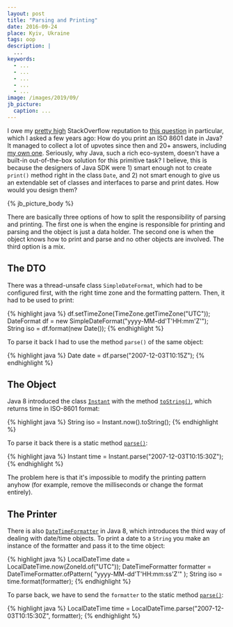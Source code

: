 ```yaml
---
layout: post
title: "Parsing and Printing"
date: 2016-09-24
place: Kyiv, Ukraine
tags: oop
description: |
  ...
keywords:
  - ...
  - ...
  - ...
  - ...
  - ...
image: /images/2019/09/
jb_picture:
  caption: ...
---
```


I owe my [pretty high](https://stackoverflow.com/users/187141/yegor256)
StackOverflow reputation to [this question](https://stackoverflow.com/questions/3914404)
in particular, which I asked a few years ago: How do you print an ISO 8601 date in Java?
It managed to collect a lot of upvotes since then and 20+ answers, including
[my own one](https://stackoverflow.com/a/14274358/187141). Seriously,
why Java, such a rich eco-system, doesn't have a built-in out-of-the-box
solution for this primitive task? I believe, this is because the designers
of Java SDK were 1) smart enough not to create `print()` method right in the
class `Date`, and 2) not smart enough to give us an extendable set of classes
and interfaces to parse and print dates. How would you design them?

<!--more-->

{% jb_picture_body %}

There are basically three options of how to split the responsibility
of parsing and printing. The first one is when the engine is responsible
for printing and parsing and the object is just a data holder. The second
one is when the object knows how to print and parse and no other objects
are involved. The third option is a mix.

## The DTO

There was a thread-unsafe class `SimpleDateFormat`, which
had to be configured first, with the right time zone and the formatting pattern.
Then, it had to be used to print:

{% highlight java %}
df.setTimeZone(TimeZone.getTimeZone("UTC"));
DateFormat df = new SimpleDateFormat("yyyy-MM-dd'T'HH:mm'Z'");
String iso = df.format(new Date());
{% endhighlight %}

To parse it back I had to use the method `parse()` of the same object:

{% highlight java %}
Date date = df.parse("2007-12-03T10:15Z");
{% endhighlight %}

## The Object

Java 8 introduced the class [`Instant`](https://docs.oracle.com/javase/8/docs/api/java/time/Instant.html)
with the method [`toString()`](https://docs.oracle.com/javase/8/docs/api/java/time/Instant.html#toString--),
which returns time in ISO-8601 format:

{% highlight java %}
String iso = Instant.now().toString();
{% endhighlight %}

To parse it back there is a static method [`parse()`](https://docs.oracle.com/javase/8/docs/api/java/time/Instant.html#parse-java.lang.CharSequence-):

{% highlight java %}
Instant time = Instant.parse("2007-12-03T10:15:30Z");
{% endhighlight %}

The problem here is that it's impossible to modify the printing
pattern anyhow (for example, remove the milliseconds or
change the format entirely).

## The Printer

There is also [`DateTimeFormatter`](https://docs.oracle.com/javase/8/docs/api/java/time/format/DateTimeFormatter.html)
in Java 8, which introduces the third way of dealing with date/time objects.
To print a date to a `String` you make an instance of the formatter and
pass it to the time object:

{% highlight java %}
LocalDateTime date = LocalDateTime.now(ZoneId.of("UTC"));
DateTimeFormatter formatter = DateTimeFormatter.ofPattern(
  "yyyy-MM-dd'T'HH:mm:ss'Z'"
);
String iso = time.format(formatter);
{% endhighlight %}

To parse back, we have to send the `formatter` to the static method
[`parse()`](https://docs.oracle.com/javase/8/docs/api/java/time/LocalDate.html#parse-java.lang.CharSequence-java.time.format.DateTimeFormatter-):

{% highlight java %}
LocalDateTime time = LocalDateTime.parse("2007-12-03T10:15:30Z", formatter);
{% endhighlight %}













